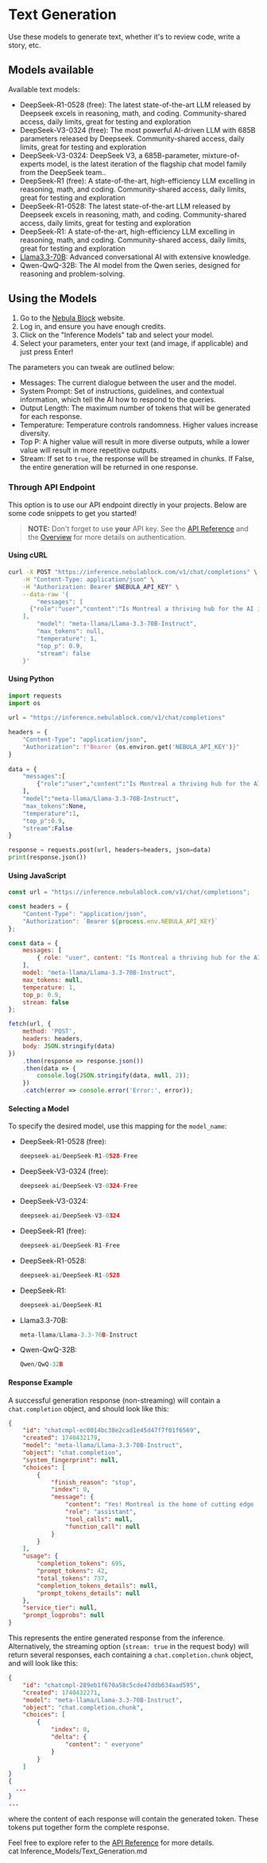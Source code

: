 # Text Generation

Use these models to generate text, whether it's to review code, write a story, etc.

## Models available

Available text models:

* DeepSeek-R1-0528 (free): The latest state-of-the-art LLM released by Deepseek excels in reasoning, math, and coding. Community-shared access, daily limits, great for testing and exploration
* DeepSeek-V3-0324 (free): The most powerful AI-driven LLM with 685B parameters released by Deepseek. Community-shared access, daily limits, great for testing and exploration
* DeepSeek-V3-0324: DeepSeek V3, a 685B-parameter, mixture-of-experts model, is the latest iteration of the flagship chat model family from the DeepSeek team..
* DeepSeek-R1 (free): A state-of-the-art, high-efficiency LLM excelling in reasoning, math, and coding. Community-shared access, daily limits, great for testing and exploration
* DeepSeek-R1-0528: The latest state-of-the-art LLM released by Deepseek excels in reasoning, math, and coding. Community-shared access, daily limits, great for testing and exploration
* DeepSeek-R1: A state-of-the-art, high-efficiency LLM excelling in reasoning, math, and coding. Community-shared access, daily limits, great for testing and exploration
* [Llama3.3-70B](https://www.nebulablock.com/blog/67c4e6bc7bef4a2d8c123392): Advanced conversational AI with extensive knowledge.
* Qwen-QwQ-32B: The AI model from the Qwen series, designed for reasoning and problem-solving.&#x20;

## Using the Models

1. Go to the [Nebula Block](https://www.nebulablock.com) website.
2. Log in, and ensure you have enough credits.
3. Click on the "Inference Models" tab and select your model.
4. Select your parameters, enter your text (and image, if applicable) and just press Enter!

The parameters you can tweak are outlined below:

* Messages: The current dialogue between the user and the model.
* System Prompt: Set of instructions, guidelines, and contextual information, which tell the AI how to respond to the queries.
* Output Length: The maximum number of tokens that will be generated for each response.
* Temperature: Temperature controls randomness. Higher values increase diversity.
* Top P: A higher value will result in more diverse outputs, while a lower value will result in more repetitive outputs.
* Stream: If set to `true`, the response will be streamed in chunks. If False, the entire generation will be returned in one response.

### Through API Endpoint

This option is to use our API endpoint directly in your projects. Below are some code snippets to get you started!

> **NOTE:** Don't forget to use **your** API key. See the [API Reference](../API_Reference/Authentication.md) and the [Overview](../API_Key/Overview.md) for more details on authentication.

#### Using cURL

```bash
curl -X POST "https://inference.nebulablock.com/v1/chat/completions" \
    -H "Content-Type: application/json" \
    -H "Authorization: Bearer $NEBULA_API_KEY" \
    --data-raw '{
        "messages": [
	  {"role":"user","content":"Is Montreal a thriving hub for the AI industry?"}
	],
        "model": "meta-llama/Llama-3.3-70B-Instruct",
        "max_tokens": null, 
        "temperature": 1,
        "top_p": 0.9,
        "stream": false
    }'
```

#### Using Python

```python
import requests 
import os
 
url = "https://inference.nebulablock.com/v1/chat/completions"

headers = { 
    "Content-Type": "application/json", 
    "Authorization": f"Bearer {os.environ.get('NEBULA_API_KEY')}" 
} 
 
data = {
    "messages":[
		{"role":"user","content":"Is Montreal a thriving hub for the AI industry?"}
	],
    "model":"meta-llama/Llama-3.3-70B-Instruct",
    "max_tokens":None,
    "temperature":1,
    "top_p":0.9,
    "stream":False
}

response = requests.post(url, headers=headers, json=data) 
print(response.json())
```

#### Using JavaScript

```javascript
const url = "https://inference.nebulablock.com/v1/chat/completions";

const headers = {
    "Content-Type": "application/json",
    "Authorization": `Bearer ${process.env.NEBULA_API_KEY}`
};

const data = {
    messages: [
        { role: "user", content: "Is Montreal a thriving hub for the AI industry?" }
    ],
    model: "meta-llama/Llama-3.3-70B-Instruct",
    max_tokens: null,
    temperature: 1,
    top_p: 0.9,
    stream: false
};

fetch(url, {
    method: 'POST',
    headers: headers,
    body: JSON.stringify(data)
})
    .then(response => response.json())
    .then(data => {
        console.log(JSON.stringify(data, null, 2));
    })
    .catch(error => console.error('Error:', error));
```

#### Selecting a Model

To specify the desired model, use this mapping for the `model_name`:

*   DeepSeek-R1-0528 (free):&#x20;

    ```python
    deepseek-ai/DeepSeek-R1-0528-Free
    ```
*   DeepSeek-V3-0324 (free):

    ```python
    deepseek-ai/DeepSeek-V3-0324-Free
    ```
*   DeepSeek-V3-0324:&#x20;

    ```python
    deepseek-ai/DeepSeek-V3-0324
    ```
*   DeepSeek-R1 (free):&#x20;

    ```python
    deepseek-ai/DeepSeek-R1-Free
    ```
*   DeepSeek-R1-0528:&#x20;

    ```python
    deepseek-ai/DeepSeek-R1-0528
    ```
*   DeepSeek-R1:&#x20;

    ```python
    deepseek-ai/DeepSeek-R1
    ```
*   Llama3.3-70B:&#x20;

    ```python
    meta-llama/Llama-3.3-70B-Instruct
    ```
*   Qwen-QwQ-32B:

    ```python
    Qwen/QwQ-32B
    ```

#### Response Example

A successful generation response (non-streaming) will contain a `chat.completion` object, and should look like this:

```json
{
    "id": "chatcmpl-ec0014bc38e2cad1e45d47f7f01f6569",
    "created": 1740432179,
    "model": "meta-llama/Llama-3.3-70B-Instruct",
    "object": "chat.completion",
    "system_fingerprint": null,
    "choices": [
        {
            "finish_reason": "stop",
            "index": 0,
            "message": {
                "content": "Yes! Montreal is the home of cutting edge ... research.",
                "role": "assistant",
                "tool_calls": null,
                "function_call": null
            }
        }
    ],
    "usage": {
        "completion_tokens": 695,
        "prompt_tokens": 42,
        "total_tokens": 737,
        "completion_tokens_details": null,
        "prompt_tokens_details": null
    },
    "service_tier": null,
    "prompt_logprobs": null
}
```

This represents the entire generated response from the inference. Alternatively, the streaming option (`stream: true` in the request body) will return several responses, each containing a `chat.completion.chunk` object, and will look like this:

```json
{
    "id": "chatcmpl-289eb1f670a58c5cde47ddb634aad595",
    "created": 1740432271,
    "model": "meta-llama/Llama-3.3-70B-Instruct",
    "object": "chat.completion.chunk",
    "choices": [
        {
            "index": 0,
            "delta": {
                "content": " everyone"
            }
        }
    ]
}
{ 
  ...
}
...
```

where the content of each response will contain the generated token. These tokens put together form the complete response.

Feel free to explore refer to the [API Reference](../API_Reference/Inference_Models/Generate_Text.md) for more details.\
cat Inference\_Models/Text\_Generation.md
